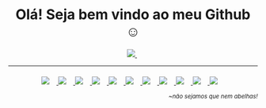 <h1 align='center'>
 Olá! Seja bem vindo ao meu Github ☺️
</h1>

<p align='center'>
  <a target="_blank" href="https://www.linkedin.com/in/gabriel-lopes-a6728819b/">
    <img src="https://img.shields.io/badge/linkedin-%230077B5.svg?&style=for-the-badge&logo=linkedin&logoColor=white" />
  </a>&nbsp;
 

</p>

<hr style="margin-bottom:1.5em">
<div align='center'>
 <a href="https://raphaelbrodrigues.github.io">
<img style="margin-right:1em;" src="https://img.shields.io/static/v1?label=&message=PHP&color=blue"  />
<img style="margin-right:1em;" src="https://img.shields.io/static/v1?label=&message=Javascript&color=yellow" />
<img style="margin-right:1em;" src="https://img.shields.io/static/v1?label=SH&message=Bash&color=orange" />
<img style="margin-right:1em;" src="https://img.shields.io/static/v1?label=&message=MySQL&color=blue" />
<img style="margin-right:1em;" src="https://img.shields.io/static/v1?label=&message=MongoDB&color=brown" />
<img style="margin-right:1em;" src="https://img.shields.io/static/v1?label=&message=CSS&color=blue" />
<img style="margin-right:1em;" src="https://img.shields.io/static/v1?label=&message=HTML&color=orange" />
<img style="margin-right:1em;" src="https://img.shields.io/static/v1?label=&message=Bootstrap&color=blue" />
<img style="margin-right:1em;" src="https://img.shields.io/static/v1?label=&message=Node.JS&color=green" />
<img style="margin-right:1em;" src="https://img.shields.io/static/v1?label=&message=React&color=blue" />
<img style="margin-right:1em;" src="https://img.shields.io/static/v1?label=&message=GIT&color=brown" />
 </a>
</div>

 <p align='right'><small><i>~não sejamos que nem abelhas!</i></small></p>
